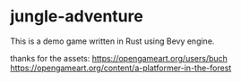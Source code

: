 # jungle-adventure  
This is a demo game written in Rust using Bevy engine.  

thanks for the assets: https://opengameart.org/users/buch  
https://opengameart.org/content/a-platformer-in-the-forest  
